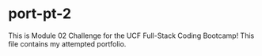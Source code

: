 # port-pt-2
This is Module 02 Challenge for the UCF Full-Stack Coding Bootcamp!
This file contains my attempted portfolio.
